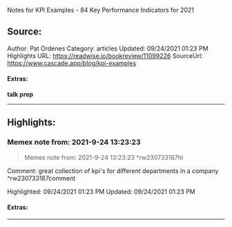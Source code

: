 Notes for KPI Examples - 84 Key Performance Indicators for 2021

## Source:
Author: Pat Ordenes
Category: articles
Updated: 09/24/2021 01:23 PM
Highlights URL: https://readwise.io/bookreview/11099226
SourceUrl: https://www.cascade.app/blog/kpi-examples


#### Extras:
**talk prep** 



 
-----
 ## Highlights:

### Memex note from: 2021-9-24 13:23:23
>Memex note from: 2021-9-24 13:23:23 ^rw230733187hl

Comment: great collection of kpi&#39;s for different departments in a company ^rw230733187comment

Highlighted: 09/24/2021 01:23 PM
Updated: 09/24/2021 01:23 PM


#### Extras:





------

